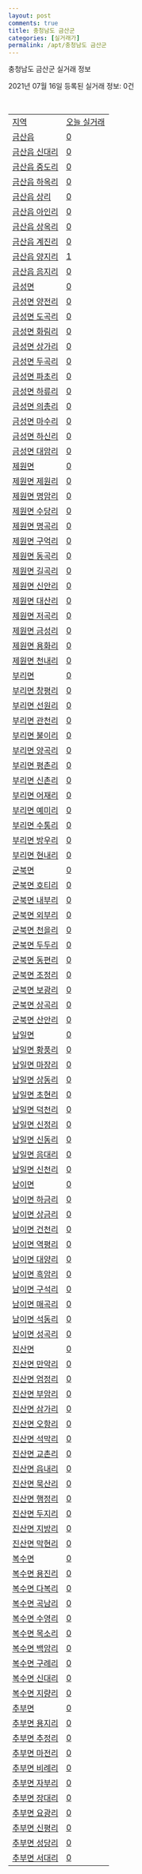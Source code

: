 ```yaml
---
layout: post
comments: true
title: 충청남도 금산군
categories: [실거래가]
permalink: /apt/충청남도 금산군
---
```


충청남도 금산군 실거래 정보

2021년 07월 16일 등록된 실거래 정보: 0건

<script type="text/javascript">
  google.charts.load('current', {'packages':['corechart']});
  google.charts.setOnLoadCallback(drawChart);

  function drawChart() {
    var data = google.visualization.arrayToDataTable([['거래일', '매매', '전월세', '전매'], ['20-07', 9, 2, 0], ['20-08', 21, 6, 1], ['20-09', 22, 2, 5], ['20-10', 37, 8, 0], ['20-11', 26, 9, 2], ['20-12', 37, 8, 8], ['21-01', 30, 6, 5], ['21-02', 41, 12, 7], ['21-03', 39, 8, 23], ['21-04', 16, 8, 7], ['21-05', 29, 15, 5], ['21-06', 25, 8, 9], ['21-07', 2, 1, 1]]);

    var options = {
      title: '최근 1년간 유형별 거래량 추이',
      legend: { position: 'bottom' }
    };

    var chart = new google.visualization.LineChart(document.getElementById('columnchart_material'));
    chart.draw(data, (options));
  }
</script>

<div id="columnchart_material" style="width: 95%; margin-left: -35px"></div>
<br>
<table class="sortable">
  <tr>
    <td><a href="#">지역</a></td>
    <td><a href="#">오늘 실거래</a></td>
  </tr>

  
  <tr class="item">
    <td><a href="충청남도 금산군 금산읍">금산읍</a></td>
    <td><a href="충청남도 금산군 금산읍">0</a></td>
  </tr>
    

  <tr class="item">
    <td><a href="충청남도 금산군 금산읍 신대리">금산읍 신대리</a></td>
    <td><a href="충청남도 금산군 금산읍 신대리">0</a></td>
  </tr>
    

  <tr class="item">
    <td><a href="충청남도 금산군 금산읍 중도리">금산읍 중도리</a></td>
    <td><a href="충청남도 금산군 금산읍 중도리">0</a></td>
  </tr>
    

  <tr class="item">
    <td><a href="충청남도 금산군 금산읍 하옥리">금산읍 하옥리</a></td>
    <td><a href="충청남도 금산군 금산읍 하옥리">0</a></td>
  </tr>
    

  <tr class="item">
    <td><a href="충청남도 금산군 금산읍 상리">금산읍 상리</a></td>
    <td><a href="충청남도 금산군 금산읍 상리">0</a></td>
  </tr>
    

  <tr class="item">
    <td><a href="충청남도 금산군 금산읍 아인리">금산읍 아인리</a></td>
    <td><a href="충청남도 금산군 금산읍 아인리">0</a></td>
  </tr>
    

  <tr class="item">
    <td><a href="충청남도 금산군 금산읍 상옥리">금산읍 상옥리</a></td>
    <td><a href="충청남도 금산군 금산읍 상옥리">0</a></td>
  </tr>
    

  <tr class="item">
    <td><a href="충청남도 금산군 금산읍 계진리">금산읍 계진리</a></td>
    <td><a href="충청남도 금산군 금산읍 계진리">0</a></td>
  </tr>
    

  <tr class="item">
    <td><a href="충청남도 금산군 금산읍 양지리">금산읍 양지리</a></td>
    <td><a href="충청남도 금산군 금산읍 양지리">1</a></td>
  </tr>
    

  <tr class="item">
    <td><a href="충청남도 금산군 금산읍 음지리">금산읍 음지리</a></td>
    <td><a href="충청남도 금산군 금산읍 음지리">0</a></td>
  </tr>
    

  <tr class="item">
    <td><a href="충청남도 금산군 금성면">금성면</a></td>
    <td><a href="충청남도 금산군 금성면">0</a></td>
  </tr>
    

  <tr class="item">
    <td><a href="충청남도 금산군 금성면 양전리">금성면 양전리</a></td>
    <td><a href="충청남도 금산군 금성면 양전리">0</a></td>
  </tr>
    

  <tr class="item">
    <td><a href="충청남도 금산군 금성면 도곡리">금성면 도곡리</a></td>
    <td><a href="충청남도 금산군 금성면 도곡리">0</a></td>
  </tr>
    

  <tr class="item">
    <td><a href="충청남도 금산군 금성면 화림리">금성면 화림리</a></td>
    <td><a href="충청남도 금산군 금성면 화림리">0</a></td>
  </tr>
    

  <tr class="item">
    <td><a href="충청남도 금산군 금성면 상가리">금성면 상가리</a></td>
    <td><a href="충청남도 금산군 금성면 상가리">0</a></td>
  </tr>
    

  <tr class="item">
    <td><a href="충청남도 금산군 금성면 두곡리">금성면 두곡리</a></td>
    <td><a href="충청남도 금산군 금성면 두곡리">0</a></td>
  </tr>
    

  <tr class="item">
    <td><a href="충청남도 금산군 금성면 파초리">금성면 파초리</a></td>
    <td><a href="충청남도 금산군 금성면 파초리">0</a></td>
  </tr>
    

  <tr class="item">
    <td><a href="충청남도 금산군 금성면 하류리">금성면 하류리</a></td>
    <td><a href="충청남도 금산군 금성면 하류리">0</a></td>
  </tr>
    

  <tr class="item">
    <td><a href="충청남도 금산군 금성면 의총리">금성면 의총리</a></td>
    <td><a href="충청남도 금산군 금성면 의총리">0</a></td>
  </tr>
    

  <tr class="item">
    <td><a href="충청남도 금산군 금성면 마수리">금성면 마수리</a></td>
    <td><a href="충청남도 금산군 금성면 마수리">0</a></td>
  </tr>
    

  <tr class="item">
    <td><a href="충청남도 금산군 금성면 하신리">금성면 하신리</a></td>
    <td><a href="충청남도 금산군 금성면 하신리">0</a></td>
  </tr>
    

  <tr class="item">
    <td><a href="충청남도 금산군 금성면 대암리">금성면 대암리</a></td>
    <td><a href="충청남도 금산군 금성면 대암리">0</a></td>
  </tr>
    

  <tr class="item">
    <td><a href="충청남도 금산군 제원면">제원면</a></td>
    <td><a href="충청남도 금산군 제원면">0</a></td>
  </tr>
    

  <tr class="item">
    <td><a href="충청남도 금산군 제원면 제원리">제원면 제원리</a></td>
    <td><a href="충청남도 금산군 제원면 제원리">0</a></td>
  </tr>
    

  <tr class="item">
    <td><a href="충청남도 금산군 제원면 명암리">제원면 명암리</a></td>
    <td><a href="충청남도 금산군 제원면 명암리">0</a></td>
  </tr>
    

  <tr class="item">
    <td><a href="충청남도 금산군 제원면 수당리">제원면 수당리</a></td>
    <td><a href="충청남도 금산군 제원면 수당리">0</a></td>
  </tr>
    

  <tr class="item">
    <td><a href="충청남도 금산군 제원면 명곡리">제원면 명곡리</a></td>
    <td><a href="충청남도 금산군 제원면 명곡리">0</a></td>
  </tr>
    

  <tr class="item">
    <td><a href="충청남도 금산군 제원면 구억리">제원면 구억리</a></td>
    <td><a href="충청남도 금산군 제원면 구억리">0</a></td>
  </tr>
    

  <tr class="item">
    <td><a href="충청남도 금산군 제원면 동곡리">제원면 동곡리</a></td>
    <td><a href="충청남도 금산군 제원면 동곡리">0</a></td>
  </tr>
    

  <tr class="item">
    <td><a href="충청남도 금산군 제원면 길곡리">제원면 길곡리</a></td>
    <td><a href="충청남도 금산군 제원면 길곡리">0</a></td>
  </tr>
    

  <tr class="item">
    <td><a href="충청남도 금산군 제원면 신안리">제원면 신안리</a></td>
    <td><a href="충청남도 금산군 제원면 신안리">0</a></td>
  </tr>
    

  <tr class="item">
    <td><a href="충청남도 금산군 제원면 대산리">제원면 대산리</a></td>
    <td><a href="충청남도 금산군 제원면 대산리">0</a></td>
  </tr>
    

  <tr class="item">
    <td><a href="충청남도 금산군 제원면 저곡리">제원면 저곡리</a></td>
    <td><a href="충청남도 금산군 제원면 저곡리">0</a></td>
  </tr>
    

  <tr class="item">
    <td><a href="충청남도 금산군 제원면 금성리">제원면 금성리</a></td>
    <td><a href="충청남도 금산군 제원면 금성리">0</a></td>
  </tr>
    

  <tr class="item">
    <td><a href="충청남도 금산군 제원면 용화리">제원면 용화리</a></td>
    <td><a href="충청남도 금산군 제원면 용화리">0</a></td>
  </tr>
    

  <tr class="item">
    <td><a href="충청남도 금산군 제원면 천내리">제원면 천내리</a></td>
    <td><a href="충청남도 금산군 제원면 천내리">0</a></td>
  </tr>
    

  <tr class="item">
    <td><a href="충청남도 금산군 부리면">부리면</a></td>
    <td><a href="충청남도 금산군 부리면">0</a></td>
  </tr>
    

  <tr class="item">
    <td><a href="충청남도 금산군 부리면 창평리">부리면 창평리</a></td>
    <td><a href="충청남도 금산군 부리면 창평리">0</a></td>
  </tr>
    

  <tr class="item">
    <td><a href="충청남도 금산군 부리면 선원리">부리면 선원리</a></td>
    <td><a href="충청남도 금산군 부리면 선원리">0</a></td>
  </tr>
    

  <tr class="item">
    <td><a href="충청남도 금산군 부리면 관천리">부리면 관천리</a></td>
    <td><a href="충청남도 금산군 부리면 관천리">0</a></td>
  </tr>
    

  <tr class="item">
    <td><a href="충청남도 금산군 부리면 불이리">부리면 불이리</a></td>
    <td><a href="충청남도 금산군 부리면 불이리">0</a></td>
  </tr>
    

  <tr class="item">
    <td><a href="충청남도 금산군 부리면 양곡리">부리면 양곡리</a></td>
    <td><a href="충청남도 금산군 부리면 양곡리">0</a></td>
  </tr>
    

  <tr class="item">
    <td><a href="충청남도 금산군 부리면 평촌리">부리면 평촌리</a></td>
    <td><a href="충청남도 금산군 부리면 평촌리">0</a></td>
  </tr>
    

  <tr class="item">
    <td><a href="충청남도 금산군 부리면 신촌리">부리면 신촌리</a></td>
    <td><a href="충청남도 금산군 부리면 신촌리">0</a></td>
  </tr>
    

  <tr class="item">
    <td><a href="충청남도 금산군 부리면 어재리">부리면 어재리</a></td>
    <td><a href="충청남도 금산군 부리면 어재리">0</a></td>
  </tr>
    

  <tr class="item">
    <td><a href="충청남도 금산군 부리면 예미리">부리면 예미리</a></td>
    <td><a href="충청남도 금산군 부리면 예미리">0</a></td>
  </tr>
    

  <tr class="item">
    <td><a href="충청남도 금산군 부리면 수통리">부리면 수통리</a></td>
    <td><a href="충청남도 금산군 부리면 수통리">0</a></td>
  </tr>
    

  <tr class="item">
    <td><a href="충청남도 금산군 부리면 방우리">부리면 방우리</a></td>
    <td><a href="충청남도 금산군 부리면 방우리">0</a></td>
  </tr>
    

  <tr class="item">
    <td><a href="충청남도 금산군 부리면 현내리">부리면 현내리</a></td>
    <td><a href="충청남도 금산군 부리면 현내리">0</a></td>
  </tr>
    

  <tr class="item">
    <td><a href="충청남도 금산군 군북면">군북면</a></td>
    <td><a href="충청남도 금산군 군북면">0</a></td>
  </tr>
    

  <tr class="item">
    <td><a href="충청남도 금산군 군북면 호티리">군북면 호티리</a></td>
    <td><a href="충청남도 금산군 군북면 호티리">0</a></td>
  </tr>
    

  <tr class="item">
    <td><a href="충청남도 금산군 군북면 내부리">군북면 내부리</a></td>
    <td><a href="충청남도 금산군 군북면 내부리">0</a></td>
  </tr>
    

  <tr class="item">
    <td><a href="충청남도 금산군 군북면 외부리">군북면 외부리</a></td>
    <td><a href="충청남도 금산군 군북면 외부리">0</a></td>
  </tr>
    

  <tr class="item">
    <td><a href="충청남도 금산군 군북면 천을리">군북면 천을리</a></td>
    <td><a href="충청남도 금산군 군북면 천을리">0</a></td>
  </tr>
    

  <tr class="item">
    <td><a href="충청남도 금산군 군북면 두두리">군북면 두두리</a></td>
    <td><a href="충청남도 금산군 군북면 두두리">0</a></td>
  </tr>
    

  <tr class="item">
    <td><a href="충청남도 금산군 군북면 동편리">군북면 동편리</a></td>
    <td><a href="충청남도 금산군 군북면 동편리">0</a></td>
  </tr>
    

  <tr class="item">
    <td><a href="충청남도 금산군 군북면 조정리">군북면 조정리</a></td>
    <td><a href="충청남도 금산군 군북면 조정리">0</a></td>
  </tr>
    

  <tr class="item">
    <td><a href="충청남도 금산군 군북면 보광리">군북면 보광리</a></td>
    <td><a href="충청남도 금산군 군북면 보광리">0</a></td>
  </tr>
    

  <tr class="item">
    <td><a href="충청남도 금산군 군북면 상곡리">군북면 상곡리</a></td>
    <td><a href="충청남도 금산군 군북면 상곡리">0</a></td>
  </tr>
    

  <tr class="item">
    <td><a href="충청남도 금산군 군북면 산안리">군북면 산안리</a></td>
    <td><a href="충청남도 금산군 군북면 산안리">0</a></td>
  </tr>
    

  <tr class="item">
    <td><a href="충청남도 금산군 남일면">남일면</a></td>
    <td><a href="충청남도 금산군 남일면">0</a></td>
  </tr>
    

  <tr class="item">
    <td><a href="충청남도 금산군 남일면 황풍리">남일면 황풍리</a></td>
    <td><a href="충청남도 금산군 남일면 황풍리">0</a></td>
  </tr>
    

  <tr class="item">
    <td><a href="충청남도 금산군 남일면 마장리">남일면 마장리</a></td>
    <td><a href="충청남도 금산군 남일면 마장리">0</a></td>
  </tr>
    

  <tr class="item">
    <td><a href="충청남도 금산군 남일면 상동리">남일면 상동리</a></td>
    <td><a href="충청남도 금산군 남일면 상동리">0</a></td>
  </tr>
    

  <tr class="item">
    <td><a href="충청남도 금산군 남일면 초현리">남일면 초현리</a></td>
    <td><a href="충청남도 금산군 남일면 초현리">0</a></td>
  </tr>
    

  <tr class="item">
    <td><a href="충청남도 금산군 남일면 덕천리">남일면 덕천리</a></td>
    <td><a href="충청남도 금산군 남일면 덕천리">0</a></td>
  </tr>
    

  <tr class="item">
    <td><a href="충청남도 금산군 남일면 신정리">남일면 신정리</a></td>
    <td><a href="충청남도 금산군 남일면 신정리">0</a></td>
  </tr>
    

  <tr class="item">
    <td><a href="충청남도 금산군 남일면 신동리">남일면 신동리</a></td>
    <td><a href="충청남도 금산군 남일면 신동리">0</a></td>
  </tr>
    

  <tr class="item">
    <td><a href="충청남도 금산군 남일면 음대리">남일면 음대리</a></td>
    <td><a href="충청남도 금산군 남일면 음대리">0</a></td>
  </tr>
    

  <tr class="item">
    <td><a href="충청남도 금산군 남일면 신천리">남일면 신천리</a></td>
    <td><a href="충청남도 금산군 남일면 신천리">0</a></td>
  </tr>
    

  <tr class="item">
    <td><a href="충청남도 금산군 남이면">남이면</a></td>
    <td><a href="충청남도 금산군 남이면">0</a></td>
  </tr>
    

  <tr class="item">
    <td><a href="충청남도 금산군 남이면 하금리">남이면 하금리</a></td>
    <td><a href="충청남도 금산군 남이면 하금리">0</a></td>
  </tr>
    

  <tr class="item">
    <td><a href="충청남도 금산군 남이면 상금리">남이면 상금리</a></td>
    <td><a href="충청남도 금산군 남이면 상금리">0</a></td>
  </tr>
    

  <tr class="item">
    <td><a href="충청남도 금산군 남이면 건천리">남이면 건천리</a></td>
    <td><a href="충청남도 금산군 남이면 건천리">0</a></td>
  </tr>
    

  <tr class="item">
    <td><a href="충청남도 금산군 남이면 역평리">남이면 역평리</a></td>
    <td><a href="충청남도 금산군 남이면 역평리">0</a></td>
  </tr>
    

  <tr class="item">
    <td><a href="충청남도 금산군 남이면 대양리">남이면 대양리</a></td>
    <td><a href="충청남도 금산군 남이면 대양리">0</a></td>
  </tr>
    

  <tr class="item">
    <td><a href="충청남도 금산군 남이면 흑암리">남이면 흑암리</a></td>
    <td><a href="충청남도 금산군 남이면 흑암리">0</a></td>
  </tr>
    

  <tr class="item">
    <td><a href="충청남도 금산군 남이면 구석리">남이면 구석리</a></td>
    <td><a href="충청남도 금산군 남이면 구석리">0</a></td>
  </tr>
    

  <tr class="item">
    <td><a href="충청남도 금산군 남이면 매곡리">남이면 매곡리</a></td>
    <td><a href="충청남도 금산군 남이면 매곡리">0</a></td>
  </tr>
    

  <tr class="item">
    <td><a href="충청남도 금산군 남이면 석동리">남이면 석동리</a></td>
    <td><a href="충청남도 금산군 남이면 석동리">0</a></td>
  </tr>
    

  <tr class="item">
    <td><a href="충청남도 금산군 남이면 성곡리">남이면 성곡리</a></td>
    <td><a href="충청남도 금산군 남이면 성곡리">0</a></td>
  </tr>
    

  <tr class="item">
    <td><a href="충청남도 금산군 진산면">진산면</a></td>
    <td><a href="충청남도 금산군 진산면">0</a></td>
  </tr>
    

  <tr class="item">
    <td><a href="충청남도 금산군 진산면 만악리">진산면 만악리</a></td>
    <td><a href="충청남도 금산군 진산면 만악리">0</a></td>
  </tr>
    

  <tr class="item">
    <td><a href="충청남도 금산군 진산면 엄정리">진산면 엄정리</a></td>
    <td><a href="충청남도 금산군 진산면 엄정리">0</a></td>
  </tr>
    

  <tr class="item">
    <td><a href="충청남도 금산군 진산면 부암리">진산면 부암리</a></td>
    <td><a href="충청남도 금산군 진산면 부암리">0</a></td>
  </tr>
    

  <tr class="item">
    <td><a href="충청남도 금산군 진산면 삼가리">진산면 삼가리</a></td>
    <td><a href="충청남도 금산군 진산면 삼가리">0</a></td>
  </tr>
    

  <tr class="item">
    <td><a href="충청남도 금산군 진산면 오항리">진산면 오항리</a></td>
    <td><a href="충청남도 금산군 진산면 오항리">0</a></td>
  </tr>
    

  <tr class="item">
    <td><a href="충청남도 금산군 진산면 석막리">진산면 석막리</a></td>
    <td><a href="충청남도 금산군 진산면 석막리">0</a></td>
  </tr>
    

  <tr class="item">
    <td><a href="충청남도 금산군 진산면 교촌리">진산면 교촌리</a></td>
    <td><a href="충청남도 금산군 진산면 교촌리">0</a></td>
  </tr>
    

  <tr class="item">
    <td><a href="충청남도 금산군 진산면 읍내리">진산면 읍내리</a></td>
    <td><a href="충청남도 금산군 진산면 읍내리">0</a></td>
  </tr>
    

  <tr class="item">
    <td><a href="충청남도 금산군 진산면 묵산리">진산면 묵산리</a></td>
    <td><a href="충청남도 금산군 진산면 묵산리">0</a></td>
  </tr>
    

  <tr class="item">
    <td><a href="충청남도 금산군 진산면 행정리">진산면 행정리</a></td>
    <td><a href="충청남도 금산군 진산면 행정리">0</a></td>
  </tr>
    

  <tr class="item">
    <td><a href="충청남도 금산군 진산면 두지리">진산면 두지리</a></td>
    <td><a href="충청남도 금산군 진산면 두지리">0</a></td>
  </tr>
    

  <tr class="item">
    <td><a href="충청남도 금산군 진산면 지방리">진산면 지방리</a></td>
    <td><a href="충청남도 금산군 진산면 지방리">0</a></td>
  </tr>
    

  <tr class="item">
    <td><a href="충청남도 금산군 진산면 막현리">진산면 막현리</a></td>
    <td><a href="충청남도 금산군 진산면 막현리">0</a></td>
  </tr>
    

  <tr class="item">
    <td><a href="충청남도 금산군 복수면">복수면</a></td>
    <td><a href="충청남도 금산군 복수면">0</a></td>
  </tr>
    

  <tr class="item">
    <td><a href="충청남도 금산군 복수면 용진리">복수면 용진리</a></td>
    <td><a href="충청남도 금산군 복수면 용진리">0</a></td>
  </tr>
    

  <tr class="item">
    <td><a href="충청남도 금산군 복수면 다복리">복수면 다복리</a></td>
    <td><a href="충청남도 금산군 복수면 다복리">0</a></td>
  </tr>
    

  <tr class="item">
    <td><a href="충청남도 금산군 복수면 곡남리">복수면 곡남리</a></td>
    <td><a href="충청남도 금산군 복수면 곡남리">0</a></td>
  </tr>
    

  <tr class="item">
    <td><a href="충청남도 금산군 복수면 수영리">복수면 수영리</a></td>
    <td><a href="충청남도 금산군 복수면 수영리">0</a></td>
  </tr>
    

  <tr class="item">
    <td><a href="충청남도 금산군 복수면 목소리">복수면 목소리</a></td>
    <td><a href="충청남도 금산군 복수면 목소리">0</a></td>
  </tr>
    

  <tr class="item">
    <td><a href="충청남도 금산군 복수면 백암리">복수면 백암리</a></td>
    <td><a href="충청남도 금산군 복수면 백암리">0</a></td>
  </tr>
    

  <tr class="item">
    <td><a href="충청남도 금산군 복수면 구례리">복수면 구례리</a></td>
    <td><a href="충청남도 금산군 복수면 구례리">0</a></td>
  </tr>
    

  <tr class="item">
    <td><a href="충청남도 금산군 복수면 신대리">복수면 신대리</a></td>
    <td><a href="충청남도 금산군 복수면 신대리">0</a></td>
  </tr>
    

  <tr class="item">
    <td><a href="충청남도 금산군 복수면 지량리">복수면 지량리</a></td>
    <td><a href="충청남도 금산군 복수면 지량리">0</a></td>
  </tr>
    

  <tr class="item">
    <td><a href="충청남도 금산군 추부면">추부면</a></td>
    <td><a href="충청남도 금산군 추부면">0</a></td>
  </tr>
    

  <tr class="item">
    <td><a href="충청남도 금산군 추부면 용지리">추부면 용지리</a></td>
    <td><a href="충청남도 금산군 추부면 용지리">0</a></td>
  </tr>
    

  <tr class="item">
    <td><a href="충청남도 금산군 추부면 추정리">추부면 추정리</a></td>
    <td><a href="충청남도 금산군 추부면 추정리">0</a></td>
  </tr>
    

  <tr class="item">
    <td><a href="충청남도 금산군 추부면 마전리">추부면 마전리</a></td>
    <td><a href="충청남도 금산군 추부면 마전리">0</a></td>
  </tr>
    

  <tr class="item">
    <td><a href="충청남도 금산군 추부면 비례리">추부면 비례리</a></td>
    <td><a href="충청남도 금산군 추부면 비례리">0</a></td>
  </tr>
    

  <tr class="item">
    <td><a href="충청남도 금산군 추부면 자부리">추부면 자부리</a></td>
    <td><a href="충청남도 금산군 추부면 자부리">0</a></td>
  </tr>
    

  <tr class="item">
    <td><a href="충청남도 금산군 추부면 장대리">추부면 장대리</a></td>
    <td><a href="충청남도 금산군 추부면 장대리">0</a></td>
  </tr>
    

  <tr class="item">
    <td><a href="충청남도 금산군 추부면 요광리">추부면 요광리</a></td>
    <td><a href="충청남도 금산군 추부면 요광리">0</a></td>
  </tr>
    

  <tr class="item">
    <td><a href="충청남도 금산군 추부면 신평리">추부면 신평리</a></td>
    <td><a href="충청남도 금산군 추부면 신평리">0</a></td>
  </tr>
    

  <tr class="item">
    <td><a href="충청남도 금산군 추부면 성당리">추부면 성당리</a></td>
    <td><a href="충청남도 금산군 추부면 성당리">0</a></td>
  </tr>
    

  <tr class="item">
    <td><a href="충청남도 금산군 추부면 서대리">추부면 서대리</a></td>
    <td><a href="충청남도 금산군 추부면 서대리">0</a></td>
  </tr>
    


</table>


    